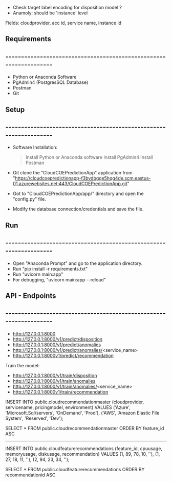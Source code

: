  * Check target label encoding for disposition model ?
 * Anamoly: should be 'instance' level
 
Fields: cloudprovider, acc id, service name, instance id


## Requirements
## ------------------------------------------------------------------

* Python or Anaconda Software
* PgAdmin4 (PostgresSQL Database)
* Postman
* Git


## Setup 
## ------------------------------------------------------------------

* Software Installation:
    > Install Python or Anaconda software
    > Install PgAdmin4
    > Install Postman

* Git clone the "CloudCOEPredictionApp" application from "https://cloudcoepredictionapp-f3bvdbgqe5hqg4de.scm.eastus-01.azurewebsites.net:443/CloudCOEPredictionApp.git"
* Got to "CloudCOEPredictionApp/app/" directory and open the "config.py" file.
* Modify the database connection/credentials and save the file.


## Run
## ------------------------------------------------------------------

* Open "Anaconda Prompt" and go to the application directory.
* Run "pip install -r requirements.txt"
* Run "uvicorn main:app"
* For debugging, "uvicorn main:app --reload"


## API - Endpoints
## ------------------------------------------------------------------

* http://127.0.0.1:8000
* http://127.0.0.1:8000/v1/predict/disposition
* http://127.0.0.1:8000/v1/predict/anomalies
* http://127.0.0.1:8000/v1/predict/anomalies/<service_name>
* http://127.0.0.1:8000v1/predict/recommendation

Train the model:
* http://127.0.0.1:8000/v1/train/disposition
* http://127.0.0.1:8000/v1/train/anomalies
* http://127.0.0.1:8000/v1/train/anomalies/<service_name>
* http://127.0.0.1:8000v1/train/recommendation




INSERT INTO public.cloudrecommendationmaster (cloudprovider, servicename, pricingmodel, environment) VALUES
('Azure', 'Microsoft.Sql/servers',	'OnDemand',	'Prod'), ('AWS',	'Amazon Elastic File System',	'Reserved',	'Dev');

SELECT * FROM public.cloudrecommendationmaster
ORDER BY feature_id ASC 

-------------


INSERT INTO public.cloudfeaturerecommendations (feature_id, cpuusage, memoryusage,	diskusage, recommendation) VALUES
(1,	89,	78,	10, ''), (1, 27, 18, 11, ''), (2,	94,	23,	34, '');	

SELECT * FROM public.cloudfeaturerecommendations
ORDER BY recommendationid ASC 